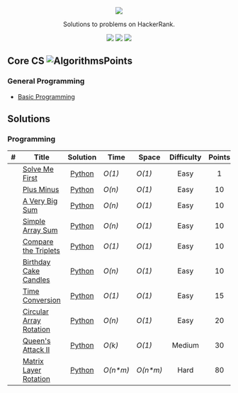 [CopyrightLicense]:./license.md
<p align="center">
	<a href="https://www.hackerrank.com/SuiOni"><img src="http://gradsingames.com/wp-content/uploads/2015/12/title-hackerrank.jpg" ></a>
</p>
<p align="center">
    Solutions to problems on HackerRank.
</p>

<p align="center">
	<img src="https://img.shields.io/badge/Problems%20Solved-10-brightgreen.svg">
	<img src="https://img.shields.io/badge/Language-JS/Python-orange.svg">
	<img src="https://img.shields.io/badge/Latest%20Update-12/10/2020-brightgreen.svg">
</p>





## Core CS ![AlgorithmsPoints]
### General Programming
- [Basic Programming](./README_V2.md#programming)


## Solutions
### Programming
| #  | Title           |  Solution       |  Time           | Space           | Difficulty    | Points          | Note
-----|---------------- |:---------------:| --------------- | --------------- |:-------------:|:--------------:| -----
|  |[Solve Me First](https://www.hackerrank.com/challenges/solve-me-first)| [Python](./Algorithms/Warmup/Solve%20Me%20First/Solution.py) | _O(1)_ | _O(1)_| Easy | 1 | ||
|  |[Plus Minus](https://www.hackerrank.com/challenges/plus-minus)| [Python](./Algorithms/Warmup/Plus%20Minus/Solution.py) | _O(n)_ | _O(1)_ | Easy | 10 | ||
|  |[A Very Big Sum](https://www.hackerrank.com/challenges/a-very-big-sum)| [Python](./Algorithms/Warmup/A%20Very%20Big%20Sum/Solution.py) | _O(n)_ | _O(1)_ | Easy | 10 | ||
|  |[Simple Array Sum](https://www.hackerrank.com/challenges/simple-array-sum)| [Python](./Algorithms/Warmup/Simple%20Array%20Sum/Solution.py) | _O(n)_ | _O(1)_ | Easy | 10 | ||
|  |[Compare the Triplets](https://www.hackerrank.com/challenges/compare-the-triplets)| [Python](./Algorithms/Warmup/Compare%20the%20Triplets/Solution.py) | _O(1)_ | _O(1)_ | Easy | 10 | ||
|  |[Birthday Cake Candles](https://www.hackerrank.com/challenges/birthday-cake-candles)| [Python](./Algorithms/Warmup/Birthday%20Cake%20Candles/Solution.py) | _O(n)_ | _O(1)_ | Easy | 10 | ||
|  |[Time Conversion](https://www.hackerrank.com/challenges/time-conversion)| [Python](./Algorithms/Warmup/Time%20Conversion/Solution.py) | _O(1)_ | _O(1)_ | Easy | 15 | ||
|  |[Circular Array Rotation](https://www.hackerrank.com/challenges/circular-array-rotation)| [Python](./Algorithms/Implementation/Circular%20Array%20Rotation/Solution.py) | _O(n)_ | _O(1)_ | Easy | 20| ||
|  |[Queen's Attack II](https://www.hackerrank.com/challenges/queens-attack-2)| [Python](./Algorithms/Implementation/Queen's%20Attack%20II/Solution.py) | _O(k)_ | _O(1)_ | Medium | 30| ||
|  |[Matrix Layer Rotation](https://www.hackerrank.com/challenges/matrix-rotation-algo)| [Python](./Algorithms/Implementation/Matrix%20Layer%20Rotation/Solution.py) | _O(n*m)_ | _O(n*m)_ | Hard | 80| ||



[HackerRank]:http://gradsingames.com/wp-content/uploads/2015/12/title-hackerrank.jpg

[Problems Solved]:https://img.shields.io/badge/Problems%20Solved-10-brightgreen.svg
[Language]:https://img.shields.io/badge/Language-JS/Python-orange.svg
[UpToDate]:https://img.shields.io/badge/Latest%20Update-n/a-lightgrey.svg

[AlgorithmsPercentile]:https://img.shields.io/badge/Percentile-n/a-brightgreen.svg
[MachineLearningPercentile]:https://img.shields.io/badge/Percentile-n/a-lightgrey.svg
[FunctionalLanguagesPercentile]:https://img.shields.io/badge/Percentile-n/a-lightgrey.svg

[AlgorithmsRank]:https://img.shields.io/badge/Rank-n/a-brightgreen.svg
[AlgorithmsPoints]:https://img.shields.io/badge/Points-n/a-brightgreen.svg

[DataStructuresRank]:https://img.shields.io/badge/Rank-n/a-red.svg
[DataStructuresPoints]:https://img.shields.io/badge/Points-n/a-red.svg

[MathematicsRank]:https://img.shields.io/badge/Rank-n/a-lightgrey.svg
[MathematicsPoints]:https://img.shields.io/badge/Points-n/a-lightgrey.svg

[PythonRank]:https://img.shields.io/badge/Rank-n/a-yellow.svg
[PythonPoints]:https://img.shields.io/badge/Points-n/a-yellow.svg
